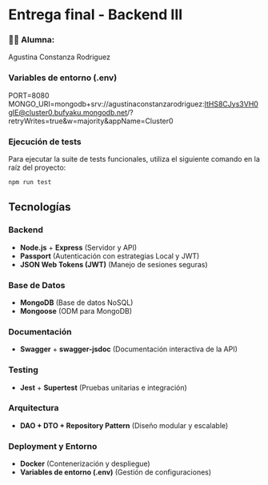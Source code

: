 # Entrega final - Backend III

### 🧑‍💻 Alumna:

Agustina Constanza Rodriguez


### Variables de entorno (.env)

PORT=8080
MONGO_URI=mongodb+srv://agustinaconstanzarodriguez:ItHS8CJys3VH0gIE@cluster0.bufyaku.mongodb.net/?retryWrites=true&w=majority&appName=Cluster0

### Ejecución de tests

Para ejecutar la suite de tests funcionales, utiliza el siguiente comando en la raíz del proyecto:

```bash
npm run test
```
## Tecnologías   

### Backend  
- **Node.js** + **Express** (Servidor y API)  
- **Passport** (Autenticación con estrategias Local y JWT)  
- **JSON Web Tokens (JWT)** (Manejo de sesiones seguras)  

### Base de Datos  
- **MongoDB** (Base de datos NoSQL)  
- **Mongoose** (ODM para MongoDB)  

### Documentación  
- **Swagger** + **swagger-jsdoc** (Documentación interactiva de la API)  

### Testing  
- **Jest** + **Supertest** (Pruebas unitarias e integración)  

### Arquitectura  
- **DAO + DTO + Repository Pattern** (Diseño modular y escalable)  

### Deployment y Entorno  
- **Docker** (Contenerización y despliegue)  
- **Variables de entorno (.env)** (Gestión de configuraciones)  
